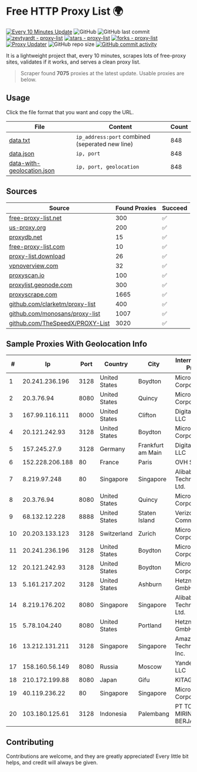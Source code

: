 
# Free HTTP Proxy List 🌍

[![Every 10 Minutes Update](https://github.com/mertguvencli/http-proxy-list/actions/workflows/main.yml/badge.svg?branch=main)](https://github.com/mertguvencli/http-proxy-list/actions/workflows/main.yml)
![GitHub](https://img.shields.io/github/license/mertguvencli/http-proxy-list)
![GitHub last commit](https://img.shields.io/github/last-commit/mertguvencli/http-proxy-list)
[![zevtyardt - proxy-list](https://img.shields.io/static/v1?label=zevtyardt&message=proxy-list&color=blue&logo=github)](https://github.com/zevtyardt/proxy-list "Go to GitHub repo")
[![stars - proxy-list](https://img.shields.io/github/stars/zevtyardt/proxy-list?style=social)](https://github.com/zevtyardt/proxy-list)
[![forks - proxy-list](https://img.shields.io/github/forks/zevtyardt/proxy-list?style=social)](https://github.com/zevtyardt/proxy-list)
[![Proxy Updater](https://github.com/zevtyardt/proxy-list/workflows/Proxy%20Updater/badge.svg)](https://github.com/zevtyardt/proxy-list/actions?query=workflow:"Proxy+Updater")
![GitHub repo size](https://img.shields.io/github/repo-size/zevtyardt/proxy-list)
[![GitHub commit activity](https://img.shields.io/github/commit-activity/m/zevtyardt/proxy-list?logo=commits)](https://github.com/zevtyardt/proxy-list/commits/main)

It is a lightweight project that, every 10 minutes, scrapes lots of free-proxy sites, validates if it works, and serves a clean proxy list.

> Scraper found **7075** proxies at the latest update. Usable proxies are below.

## Usage

Click the file format that you want and copy the URL.

|File|Content|Count|
|----|-------|-----|
|[data.txt](https://raw.githubusercontent.com/mertguvencli/http-proxy-list/main/proxy-list/data.txt)|`ip_address:port` combined (seperated new line)|848|
|[data.json](https://raw.githubusercontent.com/mertguvencli/http-proxy-list/main/proxy-list/data.json)|`ip, port`|848|
|[data-with-geolocation.json](https://raw.githubusercontent.com/mertguvencli/http-proxy-list/main/proxy-list/data-with-geolocation.json)|`ip, port, geolocation`|848|

## Sources

|Source|Found Proxies|Succeed|
|------|-------------|-------|
|[free-proxy-list.net](https://free-proxy-list.net)|300|✅|
|[us-proxy.org](https://www.us-proxy.org)|200|✅|
|[proxydb.net](http://proxydb.net)|15|✅|
|[free-proxy-list.com](https://free-proxy-list.com/?page=&port=&type%5B%5D=http&type%5B%5D=https&up_time=0&search=Search)|10|✅|
|[proxy-list.download](https://www.proxy-list.download/HTTP)|26|✅|
|[vpnoverview.com](https://vpnoverview.com/privacy/anonymous-browsing/free-proxy-servers)|32|✅|
|[proxyscan.io](https://www.proxyscan.io)|100|✅|
|[proxylist.geonode.com](https://proxylist.geonode.com/api/proxy-list?limit=300&page=1&sort_by=lastChecked&sort_type=desc&protocols=http,https)|300|✅|
|[proxyscrape.com](https://api.proxyscrape.com/v2/?request=displayproxies&protocol=http&timeout=10000&country=all&ssl=all&anonymity=all)|1665|✅|
|[github.com/clarketm/proxy-list](https://raw.githubusercontent.com/clarketm/proxy-list/master/proxy-list-raw.txt)|400|✅|
|[github.com/monosans/proxy-list](https://raw.githubusercontent.com/monosans/proxy-list/main/proxies/http.txt)|1007|✅|
|[github.com/TheSpeedX/PROXY-List](https://raw.githubusercontent.com/TheSpeedX/PROXY-List/master/http.txt)|3020|✅|


## Sample Proxies With Geolocation Info

|#|Ip|Port|Country|City|Internet Service Provider|
|-|--|----|-------|----|-------------------------|
|1|20.241.236.196|3128|United States|Boydton|Microsoft Corporation|
|2|20.3.76.94|8080|United States|Quincy|Microsoft Corporation|
|3|167.99.116.111|8000|United States|Clifton|DigitalOcean, LLC|
|4|20.121.242.93|3128|United States|Boydton|Microsoft Corporation|
|5|157.245.27.9|3128|Germany|Frankfurt am Main|DigitalOcean, LLC|
|6|152.228.206.188|80|France|Paris|OVH SAS|
|7|8.219.97.248|80|Singapore|Singapore|Alibaba (US) Technology Co., Ltd.|
|8|20.3.76.94|8080|United States|Quincy|Microsoft Corporation|
|9|68.132.12.228|8888|United States|Staten Island|Verizon Communications|
|10|20.203.133.123|3128|Switzerland|Zurich|Microsoft Corporation|
|11|20.241.236.196|3128|United States|Boydton|Microsoft Corporation|
|12|20.121.242.93|3128|United States|Boydton|Microsoft Corporation|
|13|5.161.217.202|3128|United States|Ashburn|Hetzner Online GmbH|
|14|8.219.176.202|8080|Singapore|Singapore|Alibaba (US) Technology Co., Ltd.|
|15|5.78.104.240|8080|United States|Portland|Hetzner Online GmbH|
|16|13.212.131.211|3128|Singapore|Singapore|Amazon Technologies Inc.|
|17|158.160.56.149|8080|Russia|Moscow|Yandex.Cloud LLC|
|18|210.172.199.88|8080|Japan|Gifu|KITAGATA|
|19|40.119.236.22|80|Singapore|Singapore|Microsoft Corporation|
|20|103.180.125.61|3128|Indonesia|Palembang|PT TOKO MIRING BERJAYA|



## Contributing

Contributions are welcome, and they are greatly appreciated! Every
little bit helps, and credit will always be given.

